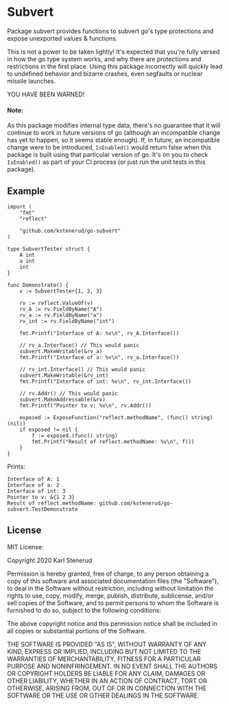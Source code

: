 Subvert
=======

Package subvert provides functions to subvert go's type protections and
expose unexported values & functions.

This is not a power to be taken lightly! It's expected that you're fully
versed in how the go type system works, and why there are protections and
restrictions in the first place. Using this package incorrectly will quickly
lead to undefined behavior and bizarre crashes, even segfaults or nuclear
missile launches.

YOU HAVE BEEN WARNED!


#### Note:

As this package modifies internal type data, there's no guarantee that it
will continue to work in future versions of go (although an incompatible
change has yet to happen, so it seems stable enough). If, in future, an
incompatible change were to be introduced, `IsEnabled()` would return false
when this package is built using that particular version of go. It's on you
to check `IsEnabled()` as part of your CI process (or just run the unit tests
in this package).



Example
-------

```golang
import (
	"fmt"
	"reflect"

	"github.com/kstenerud/go-subvert"
)

type SubvertTester struct {
	A int
	a int
	int
}

func Demonstrate() {
	v := SubvertTester{1, 2, 3}

	rv := reflect.ValueOf(v)
	rv_A := rv.FieldByName("A")
	rv_a := rv.FieldByName("a")
	rv_int := rv.FieldByName("int")

	fmt.Printf("Interface of A: %v\n", rv_A.Interface())

	// rv_a.Interface() // This would panic
	subvert.MakeWritable(&rv_a)
	fmt.Printf("Interface of a: %v\n", rv_a.Interface())

	// rv_int.Interface() // This would panic
	subvert.MakeWritable(&rv_int)
	fmt.Printf("Interface of int: %v\n", rv_int.Interface())

	// rv.Addr() // This would panic
	subvert.MakeAddressable(&rv)
	fmt.Printf("Pointer to v: %v\n", rv.Addr())

	exposed := ExposeFunction("reflect.methodName", (func() string)(nil))
	if exposed != nil {
		f := exposed.(func() string)
		fmt.Printf("Result of reflect.methodName: %v\n", f())
	}
}
```

Prints:

```
Interface of A: 1
Interface of a: 2
Interface of int: 3
Pointer to v: &{1 2 3}
Result of reflect.methodName: github.com/kstenerud/go-subvert.TestDemonstrate
```


License
-------

MIT License:

Copyright 2020 Karl Stenerud

Permission is hereby granted, free of charge, to any person obtaining a copy of
this software and associated documentation files (the "Software"), to deal in
the Software without restriction, including without limitation the rights to
use, copy, modify, merge, publish, distribute, sublicense, and/or sell copies of
the Software, and to permit persons to whom the Software is furnished to do so,
subject to the following conditions:

The above copyright notice and this permission notice shall be included in all
copies or substantial portions of the Software.

THE SOFTWARE IS PROVIDED "AS IS", WITHOUT WARRANTY OF ANY KIND, EXPRESS OR
IMPLIED, INCLUDING BUT NOT LIMITED TO THE WARRANTIES OF MERCHANTABILITY, FITNESS
FOR A PARTICULAR PURPOSE AND NONINFRINGEMENT. IN NO EVENT SHALL THE AUTHORS OR
COPYRIGHT HOLDERS BE LIABLE FOR ANY CLAIM, DAMAGES OR OTHER LIABILITY, WHETHER
IN AN ACTION OF CONTRACT, TORT OR OTHERWISE, ARISING FROM, OUT OF OR IN
CONNECTION WITH THE SOFTWARE OR THE USE OR OTHER DEALINGS IN THE SOFTWARE.
